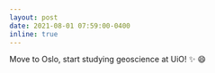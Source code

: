 ```yaml
---
layout: post
date: 2021-08-01 07:59:00-0400
inline: true
---
```


Move to Oslo, start studying geoscience at UiO! :sparkles: :smile:
